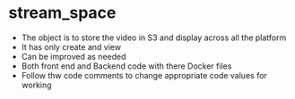 # stream_space


- The object is to store the video in S3 and display across all the platform
- It has only create and view
- Can be improved as needed
- Both front end and Backend code with there Docker files
- Follow thw code comments to change appropriate code values for working
